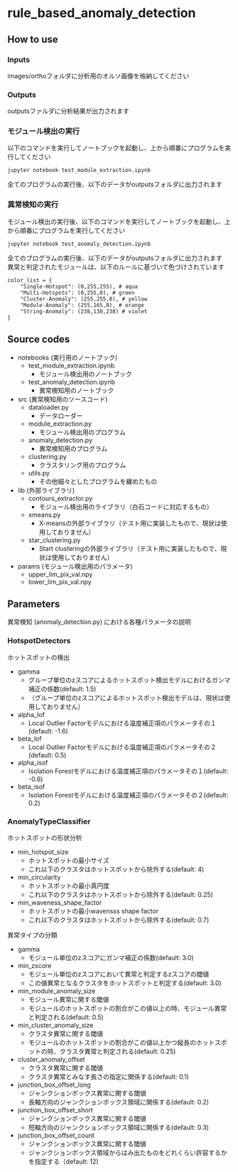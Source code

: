 # rule_based_anomaly_detection

## How to use

### Inputs
images/orthoフォルダに分析用のオルソ画像を格納してください</br>

### Outputs
outputsファルダに分析結果が出力されます</br>

### モジュール検出の実行
以下のコマンドを実行してノートブックを起動し、上から順番にプログラムを実行してください</br>
```
jupyter notebook test_module_extraction.ipynb
```
全てのプログラムの実行後、以下のデータがoutputsフォルダに出力されます</br>

### 異常検知の実行
モジュール検出の実行後、以下のコマンドを実行してノートブックを起動し、上から順番にプログラムを実行してください</br>
```
jupyter notebook test_anomaly_detection.ipynb
```
全てのプログラムの実行後、以下のデータがoutputsフォルダに出力されます</br>
異常と判定されたモジュールは、以下のルールに基づいて色づけされています</br>
```
color_list = {
    "Single-Hotspot": (0,255,255), # aqua
    "Multi-Hotspots": (0,255,0), # green
    "Cluster-Anomaly": (255,255,0), # yellow
    "Module-Anomaly": (255,165,0), # orange
    "String-Anomaly": (238,130,238) # violet
}
```

## Source codes
- notebooks (実行用のノートブック)
  - test_module_extraction.ipynb
    - モジュール検出用のノートブック
  - test_anomaly_detection.ipynb
    - 異常検知用のノートブック
- src (異常検知用のソースコード)
  - dataloader.py
    - データローダー
  - module_extraction.py
    - モジュール検出用のプログラム
  - anomaly_detection.py
    - 異常検知用のプログラム
  - clustering.py
    - クラスタリング用のプログラム
  - utils.py
    - その他細々としたプログラムを纏めたもの
- lib (外部ライブラリ)
  - contours_extractor.py
    - モジュール検出用のライブラリ（白石コードに対応するもの）
  - xmeans.py
    - X-meansの外部ライブラリ（テスト用に実装したもので、現状は使用しておりません）
  - star_clustering.py
    - Start clusteringの外部ライブラリ（テスト用に実装したもので、現状は使用しておりません）
- params (モジュール検出用のパラメータ)
  - upper_lim_pix_val.npy
  - lower_lim_pix_val.npy

## Parameters
異常検知 (anomaly_detection.py) における各種パラメータの説明</br>

### HotspotDetectors
ホットスポットの検出</br>
- gamma
  - グループ単位のzスコアによるホットスポット検出モデルにおけるガンマ補正の係数(default: 1.5)
  - （グループ単位のzスコアによるホットスポット検出モデルは、現状は使用しておりません）
- alpha_lof
  - Local Outlier Factorモデルにおける温度補正項のパラメータその１(default: -1.6)
- beta_lof
  - Local Outlier Factorモデルにおける温度補正項のパラメータその２(default: 0.5)
- alpha_isof
  - Isolation Forestモデルにおける温度補正項のパラメータその１(default: -0.6)
- beta_isof
  - Isolation Forestモデルにおける温度補正項のパラメータその２(default: 0.2)
 
### AnomalyTypeClassifier
ホットスポットの形状分析</br>
- min_hotspot_size
  - ホットスポットの最小サイズ
  - これ以下のクラスタはホットスポットから除外する(default: 4)
- min_circularity
  - ホットスポットの最小真円度
  - これ以下のクラスタはホットスポットから除外する(default: 0.25)
- min_waveness_shape_factor
  - ホットスポットの最小wavensss shape factor
  - これ以下のクラスタはホットスポットから除外する(default: 0.7)

異常タイプの分類</br>
- gamma
  - モジュール単位のzスコアにガンマ補正の係数(default: 3.0)
- min_zscore
  - モジュール単位のzスコアにおいて異常と判定するzスコアの閾値　
  - この値異常となるクラスタをホットスポットと判定する(default: 3.0)
- min_module_anomaly_size
  - モジュール異常に関する閾値　
  - モジュールのホットスポットの割合がこの値以上の時、モジュール異常と判定される(default: 0.5)
- min_cluster_anomaly_size
  - クラスタ異常に関する閾値　
  - モジュールのホットスポットの割合がこの値以上かつ縦長のホットスポットの時、クラスタ異常と判定される(default: 0.25)
- cluster_anomaly_offset
  - クラスタ異常に関する閾値
  - クラスタ異常とみなす長さの指定に関係する(default: 0.1)  
- junction_box_offset_long
  - ジャンクションボックス異常に関する閾値
  - 長軸方向のジャンクションボックス領域に関係する(default: 0.2)
- junction_box_offset_short
  - ジャンクションボックス異常に関する閾値
  - 短軸方向のジャンクションボックス領域に関係する(default: 0.3)
- junction_box_offset_count
  - ジャンクションボックス異常に関する閾値　
  - ジャンクションボックス領域からはみ出たものをどれくらい許容するかを指定する（default: 12)
